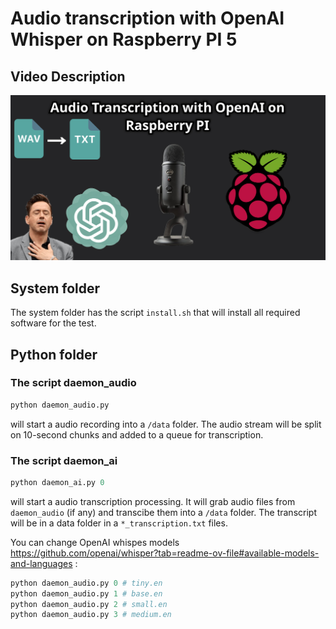 # Audio transcription with OpenAI Whisper on Raspberry PI 5

## Video Description
[![Watch the video](/thumbnail_1280_720.jpg)](https://www.youtube.com/watch?v=pH07mng2jBU)

## System folder

The system folder has the script `install.sh` that will install all required software for the test.

## Python folder

### The script daemon_audio

```python
python daemon_audio.py
```

will start a audio recording into a `/data` folder. The audio stream will be split on 10-second chunks and added to a queue for transcription.

### The script daemon_ai

```python
python daemon_ai.py 0
```

will start a audio transcription processing. It will grab audio files from `daemon_audio` (if any) and transcibe them into a `/data` folder. The transcript will be in a data folder in a `*_transcription.txt` files.

You can change OpenAI whispes models https://github.com/openai/whisper?tab=readme-ov-file#available-models-and-languages :

```python
python daemon_audio.py 0 # tiny.en
python daemon_audio.py 1 # base.en	
python daemon_audio.py 2 # small.en	
python daemon_audio.py 3 # medium.en
```
